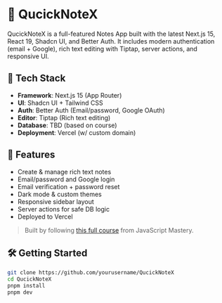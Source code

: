 # 📝 QucickNoteX

QucickNoteX is a full-featured Notes App built with the latest Next.js 15, React 19, Shadcn UI, and Better Auth. It includes modern authentication (email + Google), rich text editing with Tiptap, server actions, and responsive UI.

## 🔧 Tech Stack

- **Framework**: Next.js 15 (App Router)
- **UI**: Shadcn UI + Tailwind CSS
- **Auth**: Better Auth (Email/password, Google OAuth)
- **Editor**: Tiptap (Rich text editing)
- **Database**: TBD (based on course)
- **Deployment**: Vercel (w/ custom domain)

## 🚀 Features

- Create & manage rich text notes
- Email/password and Google login
- Email verification + password reset
- Dark mode & custom themes
- Responsive sidebar layout
- Server actions for safe DB logic
- Deployed to Vercel

> Built by following [this full course](https://www.youtube.com/watch?v=ugxI1o5SyMs) from JavaScript Mastery.

## 🛠️ Getting Started

```bash
git clone https://github.com/yourusername/QucickNoteX
cd QucickNoteX
pnpm install
pnpm dev
